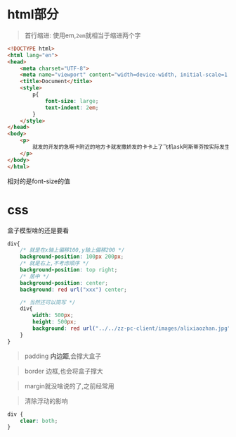 # html部分

>首行缩进:
使用em,`2em`就相当于缩进两个字
```html
<!DOCTYPE html>
<html lang="en">
<head>
    <meta charset="UTF-8">
    <meta name="viewport" content="width=device-width, initial-scale=1.0">
    <title>Document</title>
    <style>
        p{
            font-size: large;
            text-indent: 2em;
        }
    </style>
</head>
<body>
    <p>
        就发的开发的急啊卡附近的地方卡就发撒娇发的卡卡上了飞机ask阿斯蒂芬按实际发生看风景ask放假啊是法大师傅是大家发撒科技发达是发送法大师傅按实际发生开发撒JFK拉萨发生纠纷喀什觉得法式咖啡啊十分大方
    </p>
</body>
</html>
```
相对的是font-size的值

# css

盒子模型啥的还是要看

```css
div{
    /* 就是在x轴上偏移100,y轴上偏移200 */
    background-position: 100px 200px;
    /* 就是右上,不考虑顺序 */
    background-position: top right;
    /* 居中 */
    background-position: center;
    background: red url("xxx") center;

    /* 当然还可以简写 */
    div{
        width: 500px;
        height: 500px;
        background: red url("../../zz-pc-client/images/alixiaozhan.jpg") no-repeat center;
    }
}
```

>padding
**内边距**,会撑大盒子

>border
边框,也会将盒子撑大

>margin就没啥说的了,之前经常用


>清除浮动的影响
```css
div {
    clear: both;
}
```